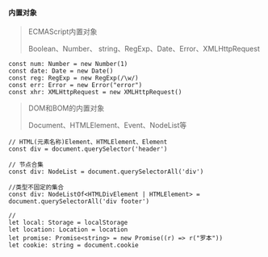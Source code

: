 #### 内置对象

> ECMAScript内置对象
>
> Boolean、Number、 string、RegExp、Date、Error、XMLHttpRequest

```
const num: Number = new Number(1)
const date: Date = new Date()
const reg: RegExp = new RegExp(/\w/)
const err: Error = new Error("error")
const xhr: XMLHttpRequest = new XMLHttpRequest()
```



> DOM和BOM的内置对象
>
> Document、HTMLElement、Event、NodeList等

``` 
// HTML(元素名称)Element、HTMLElement、Element
const div = document.querySelector('header')

// 节点合集
const div: NodeList = document.querySelectorAll('div')

//类型不固定的集合
const div: NodeListOf<HTMLDivElement | HTMLElement> = document.querySelectorAll('div footer')

//
let local: Storage = localStorage
let location: Location = location
let promise: Promise<string> = new Promise((r) => r("罗本"))
let cookie: string = document.cookie
```

